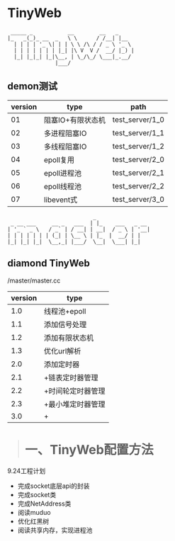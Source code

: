 # TinyWeb
```
 _____ _           __        __   _     
|_   _(_)_ __  _   \ \      / /__| |__  
  | | | | '_ \| | | \ \ /\ / / _ \ '_ \ 
  | | | | | | | |_| |\ V  V /  __/ |_) |
  |_| |_|_| |_|\__, | \_/\_/ \___|_.__/ 
               |___/                    
```
## demon测试
| version | type | path |
|--------|--------|--------|
|  01 | 阻塞IO+有限状态机|test_server/1_0|
|02|多进程阻塞IO|test_server/1_1|
|03|多线程阻塞IO|test_server/1_2|
|04|epoll复用|test_server/2_0|
|05|epoll进程池|test_server/2_1|
|06|epoll线程池|test_server/2_2|
|07|libevent式|test_server/3_0|


```
                           _                 
 _ __ ___     __ _   ___  | |_    ___   _ __ 
| '_ ` _ \   / _` | / __| | __|  / _ \ | '__|
| | | | | | | (_| | \__ \ | |_  |  __/ | |   
|_| |_| |_|  \__,_| |___/  \__|  \___| |_|   

```
## diamond TinyWeb
/master/master.cc
                                
| version | type |
|--------|-------|
|1.0|线程池+epoll|
|1.1|添加信号处理|
|1.2|添加有限状态机|
|1.3|优化url解析|
|2.0|添加定时器|
|2.1|+链表定时器管理|
|2.2|+时间轮定时器管理|
|2.3|+最小堆定时器管理|
|3.0|+


> # 一、TinyWeb配置方法



9.24工程计划
- 完成socket底层api的封装
- 完成socket类
- 完成NetAddress类
- 阅读muduo
- 优化红黑树
- 阅读共享内存，实现进程池